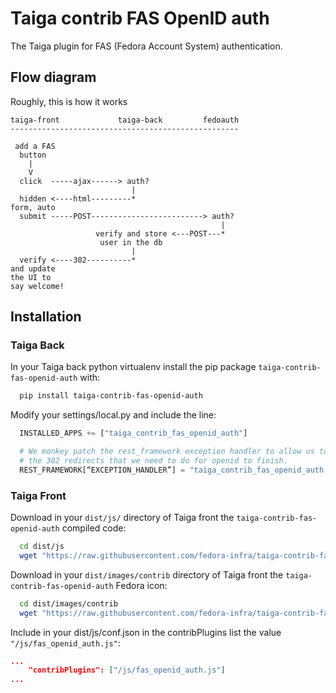 Taiga contrib FAS OpenID auth
=========================

The Taiga plugin for FAS (Fedora Account System) authentication.

Flow diagram
------------

Roughly, this is how it works

```
taiga-front             taiga-back         fedoauth
---------------------------------------------------

 add a FAS
  button
    |
    V
  click  -----ajax------> auth?
                           |
  hidden <----html---------*
form, auto
  submit -----POST-------------------------> auth?
                                               |
                   verify and store <---POST---*
                    user in the db
                           |
  verify <----302----------*
and update
the UI to
say welcome!
```

Installation
------------

### Taiga Back

In your Taiga back python virtualenv install the pip package `taiga-contrib-fas-openid-auth` with:

```bash
  pip install taiga-contrib-fas-openid-auth
```

Modify your settings/local.py and include the line:

```python
  INSTALLED_APPS += ["taiga_contrib_fas_openid_auth"]

  # We monkey patch the rest_framework exception handler to allow us to do
  # the 302 redirects that we need to do for openid to finish.
  REST_FRAMEWORK[“EXCEPTION_HANDLER”] = "taiga_contrib_fas_openid_auth.services.exception_handler"
```

### Taiga Front

Download in your `dist/js/` directory of Taiga front the `taiga-contrib-fas-openid-auth` compiled code:

```bash
  cd dist/js
  wget "https://raw.githubusercontent.com/fedora-infra/taiga-contrib-fas-openid-auth/$(pip show taiga-contrib-fas-openid-auth | awk '/^version: /{print $2}')/front/dist/fas_openid_auth.js"
```

Download in your `dist/images/contrib` directory of Taiga front the `taiga-contrib-fas-openid-auth` Fedora icon:

```bash
  cd dist/images/contrib
  wget "https://raw.githubusercontent.com/fedora-infra/taiga-contrib-fas-openid-auth/$(pip show taiga-contrib-fas-openid-auth | awk '/^Version: /{print $2}')/front/images/contrib/fedora-logo.png"
```

Include in your dist/js/conf.json in the contribPlugins list the value `"/js/fas_openid_auth.js"`:

```json
...
    "contribPlugins": ["/js/fas_openid_auth.js"]
...
```
